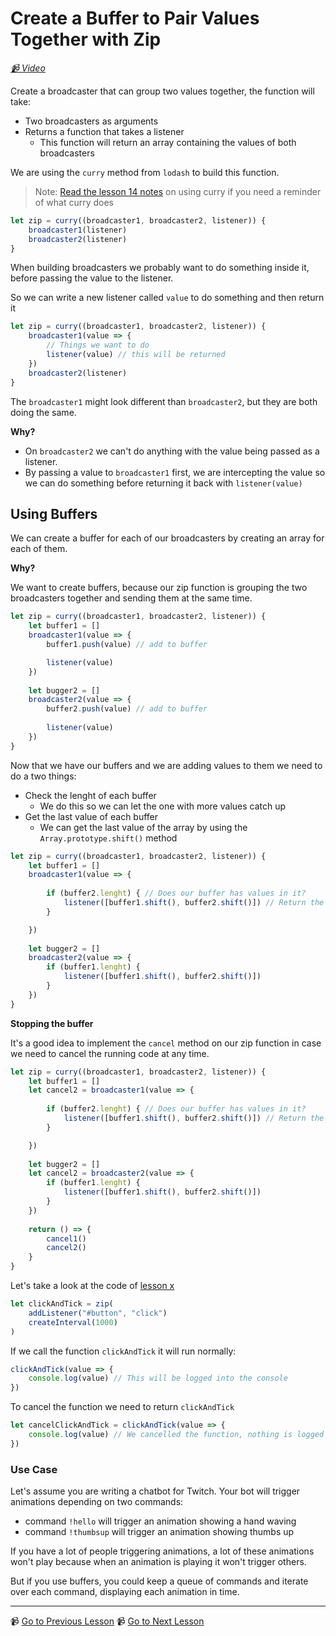 # Create a Buffer to Pair Values Together with Zip

*[📹 Video](https://egghead.io/lessons/egghead-create-a-buffer-to-pair-values-together-with-zip)*


Create a broadcaster that can group two values together, the function will take:

- Two broadcasters as arguments
-  Returns a function that takes a listener
	-  This function will return an array containing the values of both broadcasters

We are using the `curry` method from `lodash` to build this function.

> Note: [Read the lesson 14 notes]() on using curry if you need a reminder of what curry does

```javascript
let zip = curry((broadcaster1, broadcaster2, listener)) {
	broadcaster1(listener)
	broadcaster2(listener)
}
```

When building broadcasters we probably want to do something inside it, before passing the value to the listener.

So we can write a new listener called `value` to do something and then return it

```javascript
let zip = curry((broadcaster1, broadcaster2, listener)) {
	broadcaster1(value => {
		// Things we want to do
		listener(value) // this will be returned
	})
	broadcaster2(listener)
}

```

The `broadcaster1` might look different than `broadcaster2`, but they are both doing the same. 

**Why?**

- On `broadcaster2` we can't do anything with the value being passed as a listener.
- By passing a value to `broadcaster1` first, we are intercepting the value so we can do something before returning it back with `listener(value)`

## Using Buffers

We can create a buffer for each of our broadcasters by creating an array for each of them.

**Why?**

We want to create buffers, because our zip function is grouping the two broadcasters together and sending them at the same time.


```javascript
let zip = curry((broadcaster1, broadcaster2, listener)) {
	let buffer1 = []
	broadcaster1(value => {
		buffer1.push(value) // add to buffer

		listener(value)
	})
	
	let bugger2 = []
	broadcaster2(value => {
		buffer2.push(value) // add to buffer
		
		listener(value)
	})
}

```

Now that we have our buffers and we are adding values to them we need to do a two things:

- Check the lenght of each buffer
	- We do this so we can let the one with more values catch up
- Get the last value of each buffer
	- We can get the last value of the array by using the `Array.prototype.shift()` method

```javascript
let zip = curry((broadcaster1, broadcaster2, listener)) {
	let buffer1 = []
	broadcaster1(value => {
	
		if (buffer2.lenght) { // Does our buffer has values in it?
			listener([buffer1.shift(), buffer2.shift()]) // Return the last values of the two buffers
		}

	})
	
	let bugger2 = []
	broadcaster2(value => {
		if (buffer1.lenght) { 
			listener([buffer1.shift(), buffer2.shift()])
		}
	})
}
```


**Stopping the buffer**

It's a good idea to implement the `cancel` method on our zip function in case we need to cancel the running code at any time.

```javascript
let zip = curry((broadcaster1, broadcaster2, listener)) {
	let buffer1 = []
	let cancel2 = broadcaster1(value => {
	
		if (buffer2.lenght) { // Does our buffer has values in it?
			listener([buffer1.shift(), buffer2.shift()]) // Return the last values of the two buffers
		}

	})
	
	let bugger2 = []
	let cancel2 = broadcaster2(value => {
		if (buffer1.lenght) { 
			listener([buffer1.shift(), buffer2.shift()])
		}
	})
	
	return () => {
		cancel1()
		cancel2()
	}
}
```

Let's take a look at the code of [lesson x]()

```javascript
let clickAndTick = zip(
	addListener("#button", "click")
	createInterval(1000)
)
```

If we call the function `clickAndTick` it will run normally:

```javascript
clickAndTick(value => {
	console.log(value) // This will be logged into the console
})
```

To cancel the function we need to return `clickAndTick`

```javascript
let cancelClickAndTick = clickAndTick(value => {
	console.log(value) // We cancelled the function, nothing is logged
})
```

### Use Case

Let's assume you are writing a chatbot for Twitch. Your bot will trigger animations depending on two commands:

- command `!hello` will trigger an animation showing a hand waving
- command `!thumbsup` will trigger an animation showing thumbs up

If you have a lot of people triggering animations, a lot of these animations won't play because when an animation is playing it won't trigger others.

But if you use buffers, you could keep a queue of commands and iterate over each command, displaying each animation in time.


---

📹 [Go to Previous Lesson](https://egghead.io/lessons/egghead-match-function-requirements-with-lodash-partial-and-flip)
📹 [Go to Next Lesson](https://egghead.io/lessons/egghead-create-a-buffer-to-pair-values-together-with-zip)